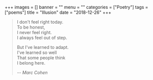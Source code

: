+++
images = []
banner = ""
menu = ""
categories = ["Poetry"]
tags = ["poems"]
title = "Illusion"
date = "2018-12-26"
+++

> I don't feel right today.  
> To be honest,  
> I never feel right.  
> I always feel out of step.  
> 
> But I've learned to adapt.  
> I've learned so well  
> That some people think  
> I belong here.  
> 
> -- <cite>Marc Cohen</cite>
